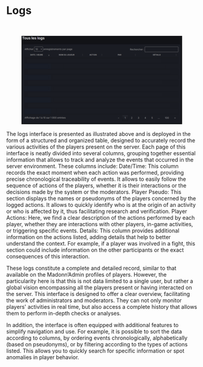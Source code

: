 # Logs

<figure><img src="https://lh7-rt.googleusercontent.com/docsz/AD_4nXcAg4yRzD--ppQT-CnMWLDUFQAavHoxZU4iud0twqJRM_Kx5S2jKfKkZ6L7iBhIS3vPPYvAOi_fQB2sfZhYAsOhCEjA64n_ejmQqMTaG1v6w9VxkHnnSgnaRdrqJulLSoIt7yNDDA?key=fT9iLy8cgk4ZyBMLYLd8yr47" alt=""><figcaption></figcaption></figure>

<figure><img src="../../../../.gitbook/assets/image (53).png" alt=""><figcaption></figcaption></figure>

The logs interface is presented as illustrated above and is deployed in the form of a structured and organized table, designed to accurately record the various activities of the players present on the server. Each page of this interface is neatly divided into several columns, grouping together essential information that allows to track and analyze the events that occurred in the server environment. These columns include: Date/Time: This column records the exact moment when each action was performed, providing precise chronological traceability of events. It allows to easily follow the sequence of actions of the players, whether it is their interactions or the decisions made by the system or the moderators. Player Pseudo: This section displays the names or pseudonyms of the players concerned by the logged actions. It allows to quickly identify who is at the origin of an activity or who is affected by it, thus facilitating research and verification. Player Actions: Here, we find a clear description of the actions performed by each player, whether they are interactions with other players, in-game activities, or triggering specific events. Details: This column provides additional information on the actions listed, adding details that help to better understand the context. For example, if a player was involved in a fight, this section could include information on the other participants or the exact consequences of this interaction.

These logs constitute a complete and detailed record, similar to that available on the Madonn’Admin profiles of players. However, the particularity here is that this is not data limited to a single user, but rather a global vision encompassing all the players present or having interacted on the server. This interface is designed to offer a clear overview, facilitating the work of administrators and moderators. They can not only monitor players' activities in real time, but also access a complete history that allows them to perform in-depth checks or analyses.

In addition, the interface is often equipped with additional features to simplify navigation and use. For example, it is possible to sort the data according to columns, by ordering events chronologically, alphabetically (based on pseudonyms), or by filtering according to the types of actions listed. This allows you to quickly search for specific information or spot anomalies in player behavior.
